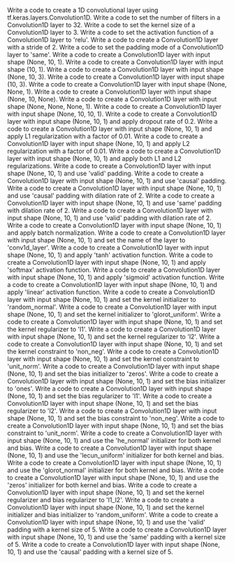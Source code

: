 Write a code to create a 1D convolutional layer using tf.keras.layers.Convolution1D.
Write a code to set the number of filters in a Convolution1D layer to 32.
Write a code to set the kernel size of a Convolution1D layer to 3.
Write a code to set the activation function of a Convolution1D layer to 'relu'.
Write a code to create a Convolution1D layer with a stride of 2.
Write a code to set the padding mode of a Convolution1D layer to 'same'.
Write a code to create a Convolution1D layer with input shape (None, 10, 1).
Write a code to create a Convolution1D layer with input shape (10, 1).
Write a code to create a Convolution1D layer with input shape (None, 10, 3).
Write a code to create a Convolution1D layer with input shape (10, 3).
Write a code to create a Convolution1D layer with input shape (None, None, 1).
Write a code to create a Convolution1D layer with input shape (None, 10, None).
Write a code to create a Convolution1D layer with input shape (None, None, None, 1).
Write a code to create a Convolution1D layer with input shape (None, 10, 10, 1).
Write a code to create a Convolution1D layer with input shape (None, 10, 1) and apply dropout rate of 0.2.
Write a code to create a Convolution1D layer with input shape (None, 10, 1) and apply L1 regularization with a factor of 0.01.
Write a code to create a Convolution1D layer with input shape (None, 10, 1) and apply L2 regularization with a factor of 0.01.
Write a code to create a Convolution1D layer with input shape (None, 10, 1) and apply both L1 and L2 regularizations.
Write a code to create a Convolution1D layer with input shape (None, 10, 1) and use 'valid' padding.
Write a code to create a Convolution1D layer with input shape (None, 10, 1) and use 'causal' padding.
Write a code to create a Convolution1D layer with input shape (None, 10, 1) and use 'causal' padding with dilation rate of 2.
Write a code to create a Convolution1D layer with input shape (None, 10, 1) and use 'same' padding with dilation rate of 2.
Write a code to create a Convolution1D layer with input shape (None, 10, 1) and use 'valid' padding with dilation rate of 2.
Write a code to create a Convolution1D layer with input shape (None, 10, 1) and apply batch normalization.
Write a code to create a Convolution1D layer with input shape (None, 10, 1) and set the name of the layer to 'conv1d_layer'.
Write a code to create a Convolution1D layer with input shape (None, 10, 1) and apply 'tanh' activation function.
Write a code to create a Convolution1D layer with input shape (None, 10, 1) and apply 'softmax' activation function.
Write a code to create a Convolution1D layer with input shape (None, 10, 1) and apply 'sigmoid' activation function.
Write a code to create a Convolution1D layer with input shape (None, 10, 1) and apply 'linear' activation function.
Write a code to create a Convolution1D layer with input shape (None, 10, 1) and set the kernel initializer to 'random_normal'.
Write a code to create a Convolution1D layer with input shape (None, 10, 1) and set the kernel initializer to 'glorot_uniform'.
Write a code to create a Convolution1D layer with input shape (None, 10, 1) and set the kernel regularizer to 'l1'.
Write a code to create a Convolution1D layer with input shape (None, 10, 1) and set the kernel regularizer to 'l2'.
Write a code to create a Convolution1D layer with input shape (None, 10, 1) and set the kernel constraint to 'non_neg'.
Write a code to create a Convolution1D layer with input shape (None, 10, 1) and set the kernel constraint to 'unit_norm'.
Write a code to create a Convolution1D layer with input shape (None, 10, 1) and set the bias initializer to 'zeros'.
Write a code to create a Convolution1D layer with input shape (None, 10, 1) and set the bias initializer to 'ones'.
Write a code to create a Convolution1D layer with input shape (None, 10, 1) and set the bias regularizer to 'l1'.
Write a code to create a Convolution1D layer with input shape (None, 10, 1) and set the bias regularizer to 'l2'.
Write a code to create a Convolution1D layer with input shape (None, 10, 1) and set the bias constraint to 'non_neg'.
Write a code to create a Convolution1D layer with input shape (None, 10, 1) and set the bias constraint to 'unit_norm'.
Write a code to create a Convolution1D layer with input shape (None, 10, 1) and use the 'he_normal' initializer for both kernel and bias.
Write a code to create a Convolution1D layer with input shape (None, 10, 1) and use the 'lecun_uniform' initializer for both kernel and bias.
Write a code to create a Convolution1D layer with input shape (None, 10, 1) and use the 'glorot_normal' initializer for both kernel and bias.
Write a code to create a Convolution1D layer with input shape (None, 10, 1) and use the 'zeros' initializer for both kernel and bias.
Write a code to create a Convolution1D layer with input shape (None, 10, 1) and set the kernel regularizer and bias regularizer to 'l1_l2'.
Write a code to create a Convolution1D layer with input shape (None, 10, 1) and set the kernel initializer and bias initializer to 'random_uniform'.
Write a code to create a Convolution1D layer with input shape (None, 10, 1) and use the 'valid' padding with a kernel size of 5.
Write a code to create a Convolution1D layer with input shape (None, 10, 1) and use the 'same' padding with a kernel size of 5.
Write a code to create a Convolution1D layer with input shape (None, 10, 1) and use the 'causal' padding with a kernel size of 5.